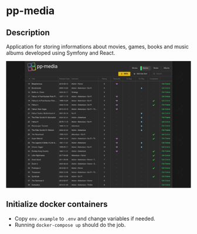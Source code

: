 # pp-media

## Description
Application for storing informations about movies, games, books and music albums developed using Symfony and React.

![pp-media screenshot](./assets/screenshot.png)

## Initialize docker containers
- Copy `env.example` to `.env` and change variables if needed.
- Running ```docker-compose up``` should do the job.
